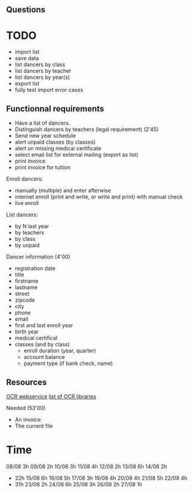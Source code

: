 ## Questions

# TODO

- import list
- save data
- list dancers by class
- list dancers by teacher
- list dancers by year(s)
- export list
- fully test import error cases

## Functionnal requirements

- Have a list of dancers.
- Distinguish dancers by teachers (legal requirement) (2'45)
- Send new year schedule
- alert unpaid classes (by classes)
- alert on missing medical certificate
- select email list for external mailing (export as list)
- print invoice
- print invoice for tuition

Enroll dancers:
- manually (multiple) and enter afterwise
- internet enroll (print and write, or write and print) with manual check
- live enroll

List dancers:
- by N last year
- by teachers
- by class
- by unpaid

Dancer information (4'00) 
- registration date
- title
- firstname
- lastname
- street
- zipcode
- city
- phone
- email
- first and last enroll year
- birth year
- medical certifical 
- classes (and by class)
  - enroll duration (year, quarter)
  - account balance 
  - payment type (if bank check, name)
  
## Resources

[OCR webservice](http://www.onlineocr.net/support/OCRWebServices.aspx)
[list of OCR libraries](http://en.wikipedia.org/wiki/Comparison_of_optical_character_recognition_software)

Needed (53'00)
- An invoice
- The current file

# Time

08/08 3h
09/08 2h
10/08 3h
11/08 4h
12/08 2h
13/08 6h
14/08 2h
- 22h
15/08 6h
16/08 5h
17/08 3h
19/08 4h
20/08 4h
21/08 5h
22/08 4h
- 31h
23/08 2h
24/08 6h
25/08 3h
26/08 2h
27/08 1h